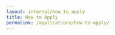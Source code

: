 ```yaml
---
layout: internal/how_to_apply
title: How to Apply
permalink: /applications/how-to-apply/
---
```


<!--- This child document initializes the page in Jekyll. -->